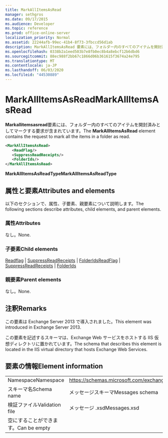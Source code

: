 ```yaml
---
title: MarkAllItemsAsRead
manager: sethgros
ms.date: 09/17/2015
ms.audience: Developer
ms.topic: reference
ms.prod: office-online-server
localization_priority: Normal
ms.assetid: 22244afb-99ec-41b4-8f73-3fbccd56d1ab
description: MarkAllItemsAsRead 要素には、フォルダー内のすべてのアイテムを開封済みとしてマークする要求が含まれています。
ms.openlocfilehash: 0338b2a1eed503b7e8fb0ec8b4a8ebcf12b6dbd6
ms.sourcegitcommit: 88ec988f2bb67c1866d06b361615f3674a24e795
ms.translationtype: MT
ms.contentlocale: ja-JP
ms.lasthandoff: 06/03/2020
ms.locfileid: "44530889"
---
```

# <a name="markallitemsasread"></a><span data-ttu-id="9847b-103">MarkAllItemsAsRead</span><span class="sxs-lookup"><span data-stu-id="9847b-103">MarkAllItemsAsRead</span></span>

<span data-ttu-id="9847b-104">**Markallitemsasread**要素には、フォルダー内のすべてのアイテムを開封済みとしてマークする要求が含まれています。</span><span class="sxs-lookup"><span data-stu-id="9847b-104">The **MarkAllItemsAsRead** element contains the request to mark all the items in a folder as read.</span></span> 
  
```XML
<MarkAllItemsAsRead>
   <ReadFlag/>
   <SuppressReadReceipts/>
   <FolderIds/>
</MarkAllItemsAsRead>
```

 <span data-ttu-id="9847b-105">**MarkAllItemsAsReadType**</span><span class="sxs-lookup"><span data-stu-id="9847b-105">**MarkAllItemsAsReadType**</span></span>
## <a name="attributes-and-elements"></a><span data-ttu-id="9847b-106">属性と要素</span><span class="sxs-lookup"><span data-stu-id="9847b-106">Attributes and elements</span></span>

<span data-ttu-id="9847b-107">以下のセクションで、属性、子要素、親要素について説明します。</span><span class="sxs-lookup"><span data-stu-id="9847b-107">The following sections describe attributes, child elements, and parent elements.</span></span>
  
### <a name="attributes"></a><span data-ttu-id="9847b-108">属性</span><span class="sxs-lookup"><span data-stu-id="9847b-108">Attributes</span></span>

<span data-ttu-id="9847b-109">なし。</span><span class="sxs-lookup"><span data-stu-id="9847b-109">None.</span></span>
  
### <a name="child-elements"></a><span data-ttu-id="9847b-110">子要素</span><span class="sxs-lookup"><span data-stu-id="9847b-110">Child elements</span></span>

<span data-ttu-id="9847b-111">[Readflag](readflag.md)  | [SuppressReadReceipts](suppressreadreceipts.md)  | [FolderIds](folderids.md)</span><span class="sxs-lookup"><span data-stu-id="9847b-111">[ReadFlag](readflag.md) | [SuppressReadReceipts](suppressreadreceipts.md) | [FolderIds](folderids.md)</span></span>
  
### <a name="parent-elements"></a><span data-ttu-id="9847b-112">親要素</span><span class="sxs-lookup"><span data-stu-id="9847b-112">Parent elements</span></span>

<span data-ttu-id="9847b-113">なし。</span><span class="sxs-lookup"><span data-stu-id="9847b-113">None.</span></span>
  
## <a name="remarks"></a><span data-ttu-id="9847b-114">注釈</span><span class="sxs-lookup"><span data-stu-id="9847b-114">Remarks</span></span>

<span data-ttu-id="9847b-115">この要素は Exchange Server 2013 で導入されました。</span><span class="sxs-lookup"><span data-stu-id="9847b-115">This element was introduced in Exchange Server 2013.</span></span>
  
<span data-ttu-id="9847b-116">この要素を記述するスキーマは、Exchange Web サービスをホストする IIS 仮想ディレクトリに置かれています。</span><span class="sxs-lookup"><span data-stu-id="9847b-116">The schema that describes this element is located in the IIS virtual directory that hosts Exchange Web Services.</span></span>
  
## <a name="element-information"></a><span data-ttu-id="9847b-117">要素の情報</span><span class="sxs-lookup"><span data-stu-id="9847b-117">Element information</span></span>

|||
|:-----|:-----|
|<span data-ttu-id="9847b-118">Namespace</span><span class="sxs-lookup"><span data-stu-id="9847b-118">Namespace</span></span>  <br/> |https://schemas.microsoft.com/exchange/services/2006/messages  <br/> |
|<span data-ttu-id="9847b-119">スキーマ名</span><span class="sxs-lookup"><span data-stu-id="9847b-119">Schema name</span></span>  <br/> |<span data-ttu-id="9847b-120">メッセージスキーマ</span><span class="sxs-lookup"><span data-stu-id="9847b-120">Messages schema</span></span>  <br/> |
|<span data-ttu-id="9847b-121">検証ファイル</span><span class="sxs-lookup"><span data-stu-id="9847b-121">Validation file</span></span>  <br/> |<span data-ttu-id="9847b-122">メッセージ .xsd</span><span class="sxs-lookup"><span data-stu-id="9847b-122">Messages.xsd</span></span>  <br/> |
|<span data-ttu-id="9847b-123">空にすることができます。</span><span class="sxs-lookup"><span data-stu-id="9847b-123">Can be empty</span></span>  <br/> ||
   

